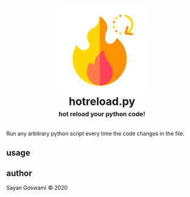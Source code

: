 <h1 align="center">
    <img src="assets/hotreload.py.svg" style="background-color:rgba(0,0,0,0);" height=230 alt="hotreload.py: hot reload your python code!">
    <br>
    hotreload.py
    <br>
    <sup><sub><sup>hot reload your python code!</sup></sub></sup>
    <br>
</h1>

Run any arbitrary python script every time the code changes in the file.

## usage

## author

Sayan Goswami &copy; 2020
